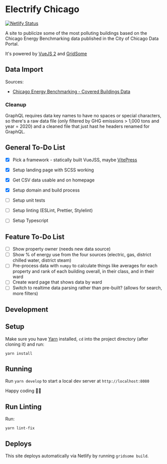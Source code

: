 # Electrify Chicago

[![Netlify Status](https://api.netlify.com/api/v1/badges/d777babe-6135-45a1-99dd-6377999b6127/deploy-status)](https://app.netlify.com/sites/radiant-cucurucho-d09bae/deploys)

A site to publicize some of the most polluting buildings based on the Chicago Energy Benchmarking data published in the City of Chicago Data Portal.

It's powered by [VueJS 2](https://v2.vuejs.org/) and [GridSome](https://gridsome.org/)

## Data Import

Sources:

- [Chicago Energy Benchmarking - Covered Buildings Data](https://data.cityofchicago.org/Environment-Sustainable-Development/Chicago-Energy-Benchmarking-Covered-Buildings/g5i5-yz37)

### Cleanup

GraphQL requires data key names to have no spaces or special characters, so there's a raw data file (only filtered by GHG emissions > 1,000 tons and year = 2020) and a cleaned file that just hast he headers renamed for GraphQL.

## General To-Do List

- [x] Pick a framework - statically built VueJSS, maybe [VitePress](https://vitepress.dev/guide/getting-started)
- [x] Setup landing page with SCSS working
- [x] Get CSV data usable and on homepage
- [x] Setup domain and build process
- [ ] Setup unit tests
- [ ] Setup linting (ESLint, Prettier, Stylelint)
- [ ] Setup Typescript


## Feature To-Do List

- [ ] Show property owner (needs new data source)
- [ ] Show % of energy use from the four sources (electric, gas, district chilled water, district steam)
- [ ] Pre-process data with `numpy` to calculate things like averages for each property and rank of each
      building overall, in their class, and in their ward
- [ ] Create ward page that shows data by ward
- [ ] Switch to realtime data parsing rather than pre-built? (allows for search, more filters)

## Development

## Setup

Make sure you have [Yarn](https://yarnpkg.com/) installed, `cd` into the project directory (after cloning it) and run:

```
yarn install
```

## Running

Run `yarn develop` to start a local dev server at `http://localhost:8080`

Happy coding 🎉🙌

## Run Linting

Run:

```
yarn lint-fix
```

## Deploys

This site deploys automatically via Netlify by running `gridsome build`.
